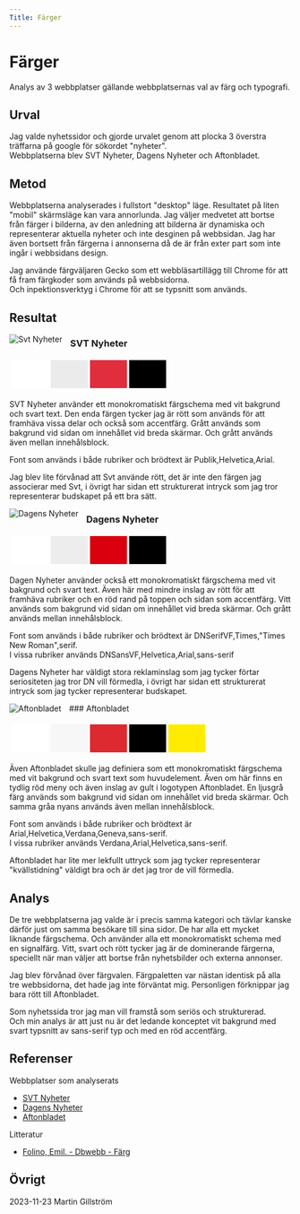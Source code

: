 ```yaml
---
Title: Färger
---
```


Färger
=======================

Analys av 3 webbplatser gällande webbplatsernas val av färg och typografi.

Urval
-----------------------

Jag valde nyhetssidor och gjorde urvalet genom att plocka 3 överstra träffarna på google för sökordet "nyheter".  
Webbplatserna blev SVT Nyheter, Dagens Nyheter och Aftonbladet.

Metod
-----------------------

Webbplatserna analyserades i fullstort "desktop" läge.
Resultatet på liten "mobil" skärmsläge kan vara annorlunda.
Jag väljer medvetet att bortse från färger i bilderna, av den anledning att bilderna är dynamiska och representerar aktuella nyheter och inte desginen på webbsidan.
Jag har även bortsett från färgerna i annonserna då de är från exter part som inte ingår i webbsidans design.

Jag använde färgväljaren Gecko som ett webbläsartillägg till Chrome för att få fram färgkoder som används på webbsidorna.  
Och inpektionsverktyg i Chrome för att se typsnitt som används.

Resultat
-----------------------

<a href="%base_url%/image/analysis/svt.png" title="Skärmdump Svt Nyheter">
<img alt="Svt Nyheter" src="%base_url%/image/analysis/svt.png?h=200&w=200&crop-to-fit" style="float: left;margin: 0 1em 1em 0;clear: both;">
</a>

### SVT Nyheter
<table style="border-spacing: 4px; border-collapse: separate"><tr>
<td style="height: 50px; width: 50px; background-color: #ffffff">
<td style="height: 50px; width: 50px; background-color: #ebebeb">
<td style="height: 50px; width: 50px; background-color: #e02e3d">
<td style="height: 50px; width: 50px; background-color: #000">
</tr></table>
SVT Nyheter använder ett monokromatiskt färgschema med vit bakgrund och svart text.
Den enda färgen tycker jag är rött som används för att framhäva vissa delar och också som accentfärg.
Grått används som bakgrund vid sidan om innehållet vid breda skärmar. Och grått används även mellan innehålsblock.

Font som används i både rubriker och brödtext är Publik,Helvetica,Arial.

Jag blev lite förvånad att Svt använde rött, det är inte den färgen jag associerar med Svt, i övrigt har sidan ett strukturerat intryck som jag tror representerar budskapet på ett bra sätt.

<a href="%base_url%/image/analysis/dn.png" title="Skärmdump Dagens Nyheter">
<img alt="Dagens Nyheter" src="%base_url%/image/analysis/dn.png?h=200&w=200&crop-to-fit" style="float: left;margin: 0 1em 1em 0;clear: both;">
</a>

### Dagens Nyheter
<table style="border-spacing: 4px; border-collapse: separate"><tr>
<td style="height: 50px; width: 50px; background-color: #ffffff">
<td style="height: 50px; width: 50px; background-color: #ededed">
<td style="height: 50px; width: 50px; background-color: #da000d">
<td style="height: 50px; width: 50px; background-color: #000">
</tr></table>
Dagen Nyheter använder också ett monokromatiskt färgschema med vit bakgrund och svart text.
Även här med mindre inslag av rött för att framhäva rubriker och en röd rand på toppen och sidan som accentfärg.
Vitt används som bakgrund vid sidan om innehållet vid breda skärmar. Och grått används mellan innehålsblock.

Font som används i både rubriker och brödtext är DNSerifVF,Times,"Times New Roman",serif.  
I vissa rubriker används DNSansVF,Helvetica,Arial,sans-serif

Dagens Nyheter har väldigt stora reklaminslag som jag tycker förtar seriositeten jag tror DN vill förmedla, i övrigt har sidan ett strukturerat intryck som jag tycker representerar budskapet.

<a href="%base_url%/image/analysis/aftonbladet.png" title="Skärmdump Aftonbladet">
<img alt="Aftonbladet" src="%base_url%/image/analysis/aftonbladet.png?h=200&w=200&crop-to-fit" style="float: left;margin: 0 1em 1em 0;clear: both;">
</a>
### Aftonbladet

<table style="border-spacing: 4px; border-collapse: separate"><tr>
<td style="height: 50px; width: 50px; background-color: #ffffff">
<td style="height: 50px; width: 50px; background-color: #f7f7f7">
<td style="height: 50px; width: 50px; background-color: #dd2a30">
<td style="height: 50px; width: 50px; background-color: #000">
<td style="height: 50px; width: 50px; background-color: #ffeb00">
</tr></table>
Även Aftonbladet skulle jag definiera som ett monokromatiskt färgschema med vit bakgrund och svart text som huvudelement.
Även om här finns en tydlig röd meny och även inslag av gult i logotypen Aftonbladet.
En ljusgrå färg används som bakgrund vid sidan om innehållet vid breda skärmar. Och samma gråa nyans används även mellan innehålsblock.

Font som används i både rubriker och brödtext är Arial,Helvetica,Verdana,Geneva,sans-serif.  
I vissa rubriker används Verdana,Arial,Helvetica,sans-serif.

Aftonbladet har lite mer lekfullt uttryck som jag tycker representerar "kvällstidning" väldigt bra och är det jag tror de vill förmedla.

Analys
-----------------------

De tre webbplatserna jag valde är i precis samma kategori och tävlar kanske därför just om samma besökare till sina sidor.
De har alla ett mycket liknande färgschema.
Och använder alla ett monokromatiskt schema med en signalfärg.
Vitt, svart och rött tycker jag är de dominerande färgerna, speciellt när man väljer att bortse från nyhetsbilder och externa annonser.

Jag blev förvånad över färgvalen.
Färgpaletten var nästan identisk på alla tre webbsidorna, det hade jag inte förväntat mig.
Personligen förknippar jag bara rött till Aftonbladet.

Som nyhetssida tror jag man vill framstå som seriös och strukturerad.  
Och min analys är att just nu är det ledande konceptet vit bakgrund med svart typsnitt av sans-serif typ och med en röd accentfärg.


Referenser
-----------------------

Webbplatser som analyserats
* [SVT Nyheter](https://www.svt.se/)
* [Dagens Nyheter](https://www.dn.se/)
* [Aftonbladet](https://www.aftonbladet.se/nyheter)

Litteratur
* [Folino, Emil. - Dbwebb - Färg](https://dbwebb.se/guide/design-med-html5-och-css3/farg)

Övrigt
-----------------------

2023-11-23 Martin Gillström 